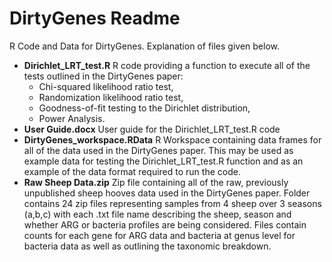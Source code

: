 # DirtyGenes Readme

R Code and Data for DirtyGenes. Explanation of files given below.

* **Dirichlet_LRT_test.R** R code providing a function to execute all of the tests outlined in the DirtyGenes paper: 
  * Chi-squared likelihood ratio test,
  * Randomization likelihood ratio test,
  * Goodness-of-fit testing to the Dirichlet distribution,
  * Power Analysis.  
* **User Guide.docx** User guide for the Dirichlet_LRT_test.R code
* **DirtyGenes_workspace.RData** R Workspace containing data frames for all of the data used in the DirtyGenes paper. This may be used as example data for testing the Dirichlet_LRT_test.R function and as an example of the data format required to run the code.
* **Raw Sheep Data.zip** Zip file containing all of the raw, previously unpublished sheep hooves data used in the DirtyGenes paper. Folder contains 24 zip files representing samples from 4 sheep over 3 seasons (a,b,c) with each .txt file name describing the sheep, season and whether ARG or bacteria profiles are being considered. Files contain counts for each gene for ARG data and bacteria at genus level for bacteria data as well as outlining the taxonomic breakdown.


